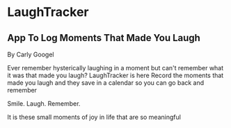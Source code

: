 # LaughTracker
## App To Log Moments That Made You Laugh

By Carly Googel

Ever remember hysterically laughing in a moment but can't remember what it was that made you laugh? 
LaughTracker is here
Record the moments that made you laugh and they save in a calendar so you can go back and remember

Smile. Laugh. Remember.

It is these small moments of joy in life that are so meaningful
